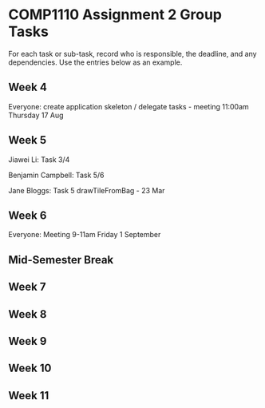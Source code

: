 # COMP1110 Assignment 2 Group Tasks

For each task or sub-task, record who is responsible, the deadline, and any dependencies.
Use the entries below as an example.

## Week 4

Everyone: create application skeleton / delegate tasks - meeting 11:00am Thursday 17 Aug

## Week 5

Jiawei Li: Task 3/4

Benjamin Campbell: Task 5/6

Jane Bloggs: Task 5 drawTileFromBag - 23 Mar

## Week 6

Everyone: Meeting 9-11am Friday 1 September

## Mid-Semester Break

## Week 7

## Week 8

## Week 9

## Week 10

## Week 11
